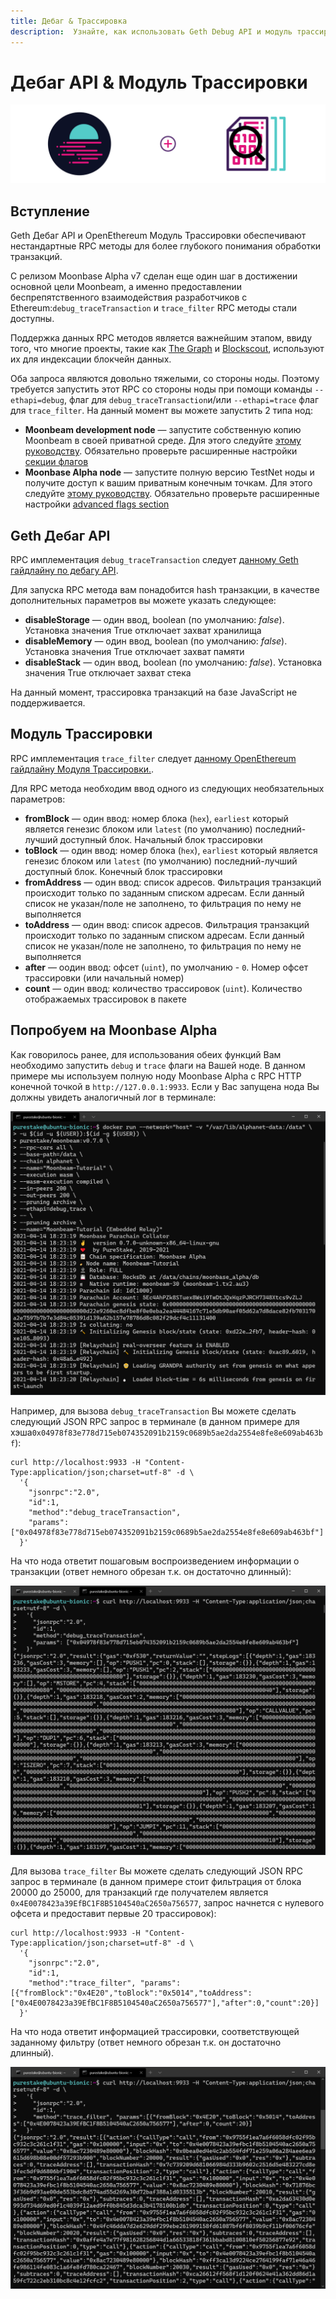 ```yaml
---
title: Дебаг & Трассировка
description:  Узнайте, как использовать Geth Debug API и модуль трассировки OpenEthereum на Moonbeam
---
```


# Дебаг API & Модуль Трассировки

![Full Node Moonbeam Banner](/images/debugtrace/debugtrace-banner.png)

## Вступление

Geth Дебаг API и OpenEthereum Модуль Трассировки обеспечивают нестандартные RPC методы для более глубокого понимания обработки транзакций.

С релизом Moonbase Alpha v7 сделан еще один шаг в достижении основной цели Moonbeam, а именно предоставлении беспрепятственного взаимодействия разработчиков с Ethereum:`debug_traceTransaction` и `trace_filter` RPC методы стали доступны.

Поддержка данных RPC методов является важнейшим этапом, ввиду того, что многие проекты, такие как [The Graph](https://thegraph.com/) и [Blockscout](https://docs.blockscout.com/), используют их для индексации блокчейн данных.

Оба запроса являются довольно тяжелыми, со стороны ноды. Поэтому требуется запустить этот RPC со стороны ноды при помощи команды `--ethapi=debug`, флаг для `debug_traceTransaction`и/или `--ethapi=trace` флаг для `trace_filter`. На данный момент вы можете запустить 2 типа нод:

 - **Moonbeam development node** — запустите собственную копию Moonbeam в своей приватной среде. Для этого следуйте [этому руководству](/getting-started/local-node/setting-up-a-node/). Обязательно проверьте расширенные настройки [секции флагов](/getting-started/local-node/setting-up-a-node/#advanced-flags-and-options)
 - **Moonbase Alpha node** — запустите полную версию TestNet ноды и получите доступ к вашим приватным конечным точкам. Для этого следуйте [этому руководству](/node-operators/networks/full-node/). Обязательно проверьте расширенные настройки [advanced flags section](/node-operators/networks/full-node/#advanced-flags-and-options)

## Geth Дебаг API

RPC имплементация `debug_traceTransaction` следует [данному Geth гайдлайну по дебагу API](https://geth.ethereum.org/docs/rpc/ns-debug#debug_tracetransaction).

Для запуска RPC метода вам понадобится hash транзакции, в качестве дополнительных параметров вы можете указать следующее:

 - **disableStorage** — один ввод, boolean (по умолчанию: _false_). Установка значения True отключает захват хранилища
 - **disableMemory** — один ввод, boolean (по умолчанию: _false_). Установка значения True отключает захват памяти
 - **disableStack** — один ввод, boolean (по умолчанию: _false_). Установка значения True отключает захват стека

На данный момент, трассировка транзакций на базе JavaScript не поддерживается.

## Модуль Трассировки

RPC имплементация `trace_filter` следует [данному OpenEthereum гайдлайну Модуля Трассировки.](https://openethereum.github.io/JSONRPC-trace-module#trace_filter).

Для RPC метода необходим ввод одного из следующих необязательных параметров:

 - **fromBlock** — один ввод: номер блока (`hex`), `earliest` который является генезис блоком или `latest` (по умолчанию) последний-лучший доступный блок. Начальный блок трассировки
 - **toBlock** — один ввод: номер блока (`hex`), `earliest` который является генезис блоком или `latest` (по умолчанию) последний-лучший доступный блок. Конечный блок трассировки
 - **fromAddress** — один ввод: список адресов. Фильтрация транзакций происходит только по заданным списком адресам. Если данный список не указан/поле не заполнено, то фильтрация по нему не выполняется
 - **toAddress** — один ввод: список адресов. Фильтрация транзакций происходит только по заданным списком адресам. Если данный список не указан/поле не заполнено, то фильтрация по нему не выполняется
 - **after** — oодин ввод: офсет (`uint`), по умолчанию - `0`. Номер офсет трассировки (или начальный номер)
 - **count** — один ввод: количество трассировок (`uint`). Количество отображаемых трассировок в пакете

## Попробуем на Moonbase Alpha

Как говорилось ранее, для использования обеих функций Вам необходимо запустить `debug` и `trace` флаги на Вашей ноде. В данном примере мы используем полную ноду Moonbase Alpha с RPC HTTP конечной точкой в `http://127.0.0.1:9933`. Если у Вас запущена нода Вы должны увидеть аналогичный лог в терминале:

![Debug API](/images/debugtrace/debugtrace-images1.png)

Например, для вызова `debug_traceTransaction` Вы можете сделать следующий JSON RPC запрос в терминале (в данном примере для хэша`0x04978f83e778d715eb074352091b2159c0689b5ae2da2554e8fe8e609ab463bf`):

```
curl http://localhost:9933 -H "Content-Type:application/json;charset=utf-8" -d \
  '{
    "jsonrpc":"2.0",
    "id":1,
    "method":"debug_traceTransaction",
    "params": ["0x04978f83e778d715eb074352091b2159c0689b5ae2da2554e8fe8e609ab463bf"]
  }'
```

На что нода ответит пошаговым воспроизведением информации о транзакции (ответ немного обрезан т.к. он достаточно длинный):

![Запуск ноды Trace Debug](/images/debugtrace/debugtrace-images2.png)

Для вызова `trace_filter` Вы можете сделать следующий JSON RPC запрос в терминале (в данном примере стоит фильтрация от блока 20000 до 25000, для транзакций где получателем является `0x4E0078423a39EfBC1F8B5104540aC2650a756577`, запрос начнется с нулевого офсета и предоставит первые 20 трассировок):

```
curl http://localhost:9933 -H "Content-Type:application/json;charset=utf-8" -d \
  '{
    "jsonrpc":"2.0",
    "id":1,
    "method":"trace_filter", "params":[{"fromBlock":"0x4E20","toBlock":"0x5014","toAddress":["0x4E0078423a39EfBC1F8B5104540aC2650a756577"],"after":0,"count":20}]
  }'
```

На что нода ответит информацией трассировки, соответствующей заданному фильтру (ответ немного обрезан т.к. он достаточно длинный).

![Запуск ноды Trace Filter](/images/debugtrace/debugtrace-images3.png)

